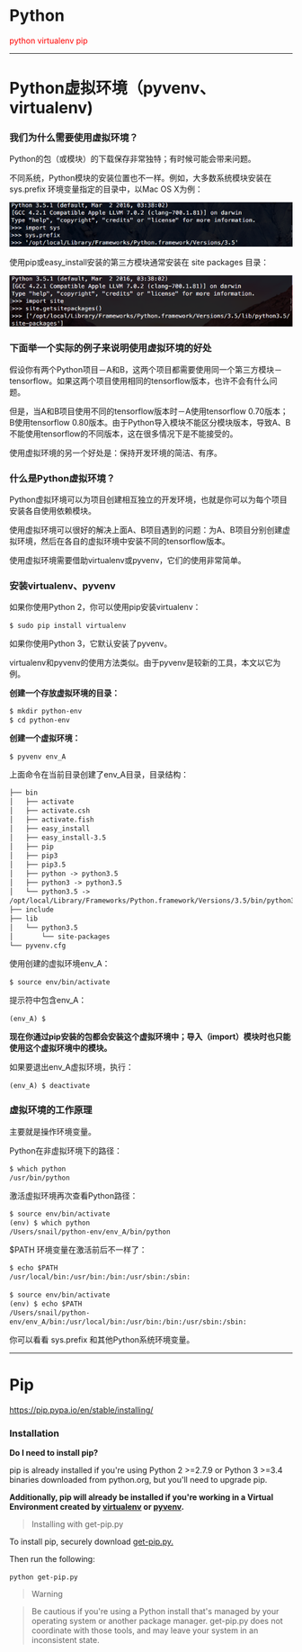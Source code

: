 # Python

<font color=#FF0000>python virtualenv pip</font>


---
# Python虚拟环境（pyvenv、virtualenv)

### 我们为什么需要使用虚拟环境？

Python的包（或模块）的下载保存非常独特；有时候可能会带来问题。

不同系统，Python模块的安装位置也不一样。例如，大多数系统模块安装在 sys.prefix 环境变量指定的目录中，以Mac OS X为例：

![python-pyvenv-1.png](./python-pyvenv-1.png)

使用pip或easy_install安装的第三方模块通常安装在 site packages 目录：

![python-pyvenv-2.png](./python-pyvenv-2.png)

### 下面举一个实际的例子来说明使用虚拟环境的好处

假设你有两个Python项目－A和B，这两个项目都需要使用同一个第三方模块－tensorflow。如果这两个项目使用相同的tensorflow版本，也许不会有什么问题。

但是，当A和B项目使用不同的tensorflow版本时－A使用tensorflow 0.70版本；B使用tensorflow 0.80版本。由于Python导入模块不能区分模块版本，导致A、B不能使用tensorflow的不同版本，这在很多情况下是不能接受的。

使用虚拟环境的另一个好处是：保持开发环境的简洁、有序。

### 什么是Python虚拟环境？

Python虚拟环境可以为项目创建相互独立的开发环境，也就是你可以为每个项目安装各自使用依赖模块。

使用虚拟环境可以很好的解决上面A、B项目遇到的问题：为A、B项目分别创建虚拟环境，然后在各自的虚拟环境中安装不同的tensorflow版本。

使用虚拟环境需要借助virtualenv或pyvenv，它们的使用非常简单。

### 安装virtualenv、pyvenv

如果你使用Python 2，你可以使用pip安装virtualenv：

`$ sudo pip install virtualenv`

如果你使用Python 3，它默认安装了pyvenv。

virtualenv和pyvenv的使用方法类似。由于pyvenv是较新的工具，本文以它为例。

**创建一个存放虚拟环境的目录：**
```
$ mkdir python-env
$ cd python-env
```
**创建一个虚拟环境：**

`$ pyvenv env_A`

上面命令在当前目录创建了env_A目录，目录结构：
```
├── bin
│   ├── activate
│   ├── activate.csh
│   ├── activate.fish
│   ├── easy_install
│   ├── easy_install-3.5
│   ├── pip
│   ├── pip3
│   ├── pip3.5
│   ├── python -> python3.5
│   ├── python3 -> python3.5
│   └── python3.5 -> /opt/local/Library/Frameworks/Python.framework/Versions/3.5/bin/python3.5
├── include
├── lib
│   └── python3.5
│       └── site-packages
└── pyvenv.cfg
```
使用创建的虚拟环境env_A：

`$ source env/bin/activate`

提示符中包含env_A：

`(env_A) $`

**现在你通过pip安装的包都会安装这个虚拟环境中；导入（import）模块时也只能使用这个虚拟环境中的模块。**

如果要退出env_A虚拟环境，执行：

`(env_A) $ deactivate`

### 虚拟环境的工作原理

主要就是操作环境变量。

Python在非虚拟环境下的路径：
```
$ which python
/usr/bin/python
```
激活虚拟环境再次查看Python路径：
```
$ source env/bin/activate
(env) $ which python
/Users/snail/python-env/env_A/bin/python
```
$PATH 环境变量在激活前后不一样了：
```
$ echo $PATH
/usr/local/bin:/usr/bin:/bin:/usr/sbin:/sbin:
 
$ source env/bin/activate
(env) $ echo $PATH
/Users/snail/python-env/env_A/bin:/usr/local/bin:/usr/bin:/bin:/usr/sbin:/sbin:
```
你可以看看 sys.prefix 和其他Python系统环境变量。


---
# Pip
https://pip.pypa.io/en/stable/installing/

### Installation
**Do I need to install pip?**

pip is already installed if you're using Python 2 >=2.7.9 or Python 3 >=3.4 binaries downloaded from python.org, but you'll need to upgrade pip.

**Additionally, pip will already be installed if you're working in a Virtual Environment created by [virtualenv](https://packaging.python.org/key_projects/#virtualenv) or [pyvenv](https://packaging.python.org/key_projects/#venv).**

>Installing with get-pip.py

To install pip, securely download [get-pip.py.](https://bootstrap.pypa.io/get-pip.py)

Then run the following:

`python get-pip.py`

>Warning

>Be cautious if you're using a Python install that's managed by your operating system or another package manager. get-pip.py does not coordinate with those tools, and may leave your system in an inconsistent state.
